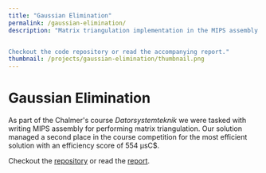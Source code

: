 ```yaml
---
title: "Gaussian Elimination"
permalink: /gaussian-elimination/
description: "Matrix triangulation implementation in the MIPS assembly language. Written as part of a Chalmer's course and ranked as the second most efficient solution.


Checkout the code repository or read the accompanying report."
thumbnail: /projects/gaussian-elimination/thumbnail.png
---
```

# Gaussian Elimination

As part of the Chalmer's course *Datorsystemteknik* we were tasked with writing MIPS assembly for performing matrix triangulation. Our solution managed a second place in the course competition for the most efficient solution with an efficiency score of 554 µsC$.

Checkout the [repository](https://github.com/ecen/gauss-elimination) or read the [report](/assets/docs/Optimizing_Hardware_and_Software_for_Gaussian_Elimination.pdf).
